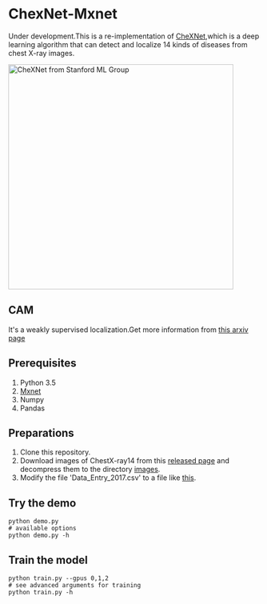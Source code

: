 # ChexNet-Mxnet
Under development.This is a re-implementation of [CheXNet](https://stanfordmlgroup.github.io/projects/chexnet/),which is a deep learning algorithm that can detect and localize 14 kinds of diseases from chest X-ray images.

<img width="450" height="450" src="https://stanfordmlgroup.github.io/projects/chexnet/img/chest-cam.png" alt="CheXNet from Stanford ML Group"/>

## CAM
It's a weakly supervised localization.Get more information from [this arxiv page](https://arxiv.org/pdf/1512.04150.pdf)

## Prerequisites
1. Python 3.5
2. [Mxnet](https://mxnet.apache.org/)
3. Numpy
4. Pandas

## Preparations
1. Clone this repository.
2. Download images of ChestX-ray14 from this [released page](https://nihcc.app.box.com/v/ChestXray-NIHCC) and decompress them to the directory [images](./images).
3. Modify the file 'Data_Entry_2017.csv' to a file like [this](./data/Data_Entry.csv).

## Try the demo

```
python demo.py
# available options
python demo.py -h
```

## Train the model

```
python train.py --gpus 0,1,2
# see advanced arguments for training
python train.py -h
```
